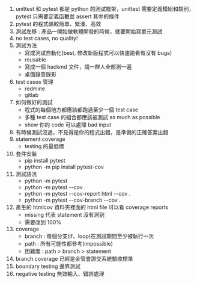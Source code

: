 1. unittest 和 pytest 都是 python 的測試框架，unittest 需要定義模組和類別，pytest 只需要定義函數並 assert 其中的條件
2. pytest 的程式碼較簡單、緊湊、高效
3. 測試左移 : 產品一開始做軟體開發的時候，就要開始寫單元測試
4. no test cases, no quality!
5. 測試方法
   * 寫成測試自動化(best, 修改新版程式可以快速跑看有沒有 bugs)
   * reusable
   * 寫成一個 hackmd 文件，請一群人全部測一遍
   * 桌面錄音錄影
6. test cases 管理
   * redmine
   * gitlab
7. 如何做好的測試
   * 程式的每個地方都應該都跑過至少一個 test case
   * 多種 test case 的組合都應該被測試 as much as possible
   * show 你的 code 可以處理 bad input
8. 有時候測試沒過，不見得是你的程式出錯，是準備的正確答案出錯
9. statement coverage
    * testing 的最低標
10. 套件安裝
    * pip install pytest
    * python -m pip install pytest-cov
11. 測試語法
    * python -m pytest
    * python -m pytest --cov .
    * python -m pytest --cov-report html --cov .
    * python -m pytest --cov-branch --cov .
12. 產生的 htmlcov 資料夾裡面的 html file 可以看 coverage reports
    * missing 代表 statement 沒有測到
    * 需要改到 100%
13. coverage
    * branch : 每個分支(if、loop)在測試期間至少被執行一次
    * path : 所有可能性都參考(impossible)
    * 困難度 : path > branch > statement
15. branch coverage 已經是金管會證交系統驗收標準
16. boundary testing 邊界測試
17. negative testing 無效輸入、錯誤處理

